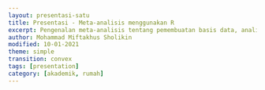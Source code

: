 ```yaml
---
layout: presentasi-satu
title: Presentasi - Meta-analisis menggunakan R
excerpt: Pengenalan meta-analisis tentang pemembuatan basis data, analisis data, dan intepretasi hasil
author: Mohammad Miftakhus Sholikin
modified: 10-01-2021
theme: simple
transition: convex 
tags: [presentation]
category: [akademik, rumah]
---
```




<section data-markdown 
	data-transition="zoom"
	id = "sampul">
	<script>	
	<h2><a href = "{{ site.github.url }}/laman/akademik/">Pelatihan Meta-Analisis Menggunakan R</a></h2>
	</script>
</section>


<section data-markdown
	data-transition="zoom">
	<script>	
	<img src={{ site.github.url }}/images/postingan/2021-01-10-presentasi-pelatihan-metal/rober-gentleman.jpg width="150" height="150">
	<img src={{ site.github.url }}/images/postingan/2021-01-10-presentasi-pelatihan-metal/ross-Ihaka.jpg width="150" height="150">

	--[rober-gentleman](https://mathgenealogy.org/id.php?id=26386)--
	--[ross-Ihaka](https://en.wikipedia.org/wiki/Ross_Ihaka)--

	<img src={{ site.github.url }}/images/postingan/2021-01-10-presentasi-pelatihan-metal/rlogo.svg width="85" height="85">

	https://cran.r-project.org/
	
	<small>Kembali ke <a href="#/sampul">sampul</a> atau <a href="{{ site.github.url }}/laman/akademik/">akademik</a> bisa juga <a href="{{ site.github.url }}/akademik/rumah/presentasi-pelatihan-metal/?print-pdf#/sampul">print pdf</a></small>
	</script>	
</section>


<section data-markdown
  data-transition="zoom">
  <script>
	<img src={{ site.github.url }}/images/postingan/2021-01-10-presentasi-pelatihan-metal/presentasi-metal-1.svg width="575" height="575">
	</script>
</section>


<section data-markdown
	data-transition="zoom">
	<script>
	<h3><a href="#/sampul">Apa itu __Metal__ (Meta-Analisis)?</a></h3>

	<img src={{ site.github.url }}/images/postingan/2021-01-10-presentasi-pelatihan-metal/presentasi-metal-2.svg width="475" height="475">

	</script>
</section>


<section data-markdown
	data-transition="zoom">
	<script>
	<h3><a href="#/sampul">Penentuan dan Pecarian Topik Metal</a></h3>

	<img src={{ site.github.url }}/images/postingan/2021-01-10-presentasi-pelatihan-metal/presentasi-metal-3.svg width="475" height="475">

	</script>
</section>


<section data-markdown
	data-transition="zoom">
	<script>
	<h3><a href="#/sampul">PRISMA dan Metal</a></h3>

	<img src={{ site.github.url }}/images/postingan/2021-01-10-presentasi-pelatihan-metal/presentasi-metal-4.svg width="475" height="475">
	
	</script>
</section>


<section data-markdown
	data-transition="zoom">
	<script>
	<h3><a href="#/sampul">Penyususnan Data dan Analisis dengan R</a></h3>

	<img src={{ site.github.url }}/images/postingan/2021-01-10-presentasi-pelatihan-metal/presentasi-metal-5.svg width="475" height="475">
	
	</script>
</section>


<section data-markdown
	data-transition-speed="fast">
	<script>
	Presentasi ini dibuat menggunakan [Reveal.js Demo Website](https://lab.hakim.se/reveal-js/#/)
	
	<small>Kembali ke <a href="#/sampul">sampul</a> atau <a href="{{ site.github.url }}/laman/akademik/">akademik</small></a></small>
	</script>
</section>